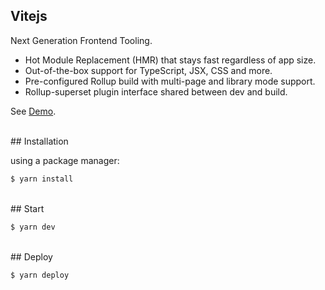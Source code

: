 ## Vitejs

Next Generation Frontend Tooling.
- Hot Module Replacement (HMR) that stays fast regardless of app size.
- Out-of-the-box support for TypeScript, JSX, CSS and more.
- Pre-configured Rollup build with multi-page and library mode support.
- Rollup-superset plugin interface shared between dev and build.

See [Demo](https://vitejs.dev/).

<br>
## Installation

using a package manager:

```bash
$ yarn install
```
<br/>
## Start

```bash
$ yarn dev
```
<br/>
## Deploy

```bash
$ yarn deploy 
```
<br/>